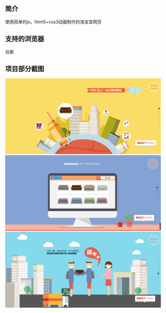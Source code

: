 ## 简介
使用简单的js，html5+css3动画制作的淘宝宣网页
## 支持的浏览器
谷歌
## 项目部分截图
![image](https://github.com/fanhualu/Project1/blob/master/project1.png)
![image](https://github.com/fanhualu/Project1/blob/master/project2.png)
![image](https://github.com/fanhualu/Project1/blob/master/project3.png)
